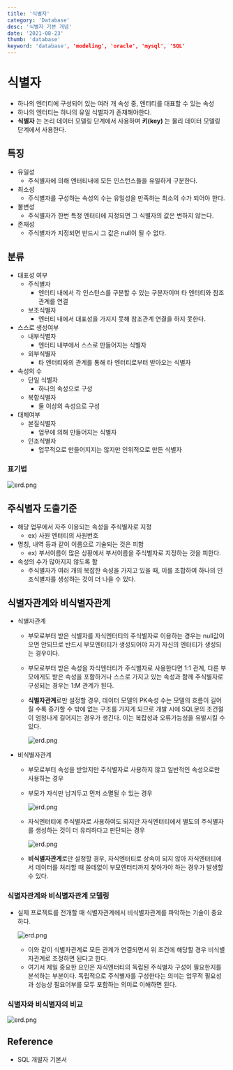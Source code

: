 ```yaml
---
title: '식별자'
category: 'Database'
desc: '식별자 기본 개념'
date: '2021-08-23'
thumb: 'database'
keyword: 'database', 'modeling', 'oracle', 'mysql', 'SQL'
---
```


# 식별자
- 하나의 엔터티에 구성되어 있는 여러 개 속성 중, 엔터티를 대표할 수 있는 속성
- 하나의 엔터티는 하나의 유일 식별자가 존재해야한다.
- **식별자** 는 논리 데이터 모델링 단계에서 사용하며 **키(key)** 는 물리 데이터 모델링 단계에서 사용한다.
## 특징
- 유일성
  - 주식별자에 의해 엔터티내에 모든 인스턴스들을 유일하게 구분한다.
- 최소성
  - 주식별자를 구성하는 속성의 수는 유일성을 만족하는 최소의 수가 되어야 한다.
- 불변성
  - 주식별자가 한번 특정 엔터티에 지정되면 그 식별자의 값은 변하지 않는다.
- 존재성
  - 주식별자가 지정되면 반드시 그 값은 null이 될 수 없다.
## 분류
- 대표성 여부
  - 주식별자
    - 엔터티 내에서 각 인스턴스를 구분할 수 있는 구분자이며 타 엔터티와 참조관계를 연결
  - 보조식별자
    - 엔터티 내에서 대표성을 가지지 못해 참조관계 연결을 하지 못한다.
- 스스로 생성여부
  - 내부식별자
    - 엔터티 내부에서 스스로 만들어지는 식별자
  - 외부식별자
    - 타 엔터티와의 관계를 통해 타 엔터티로부터 받아오는 식별자
- 속성의 수
  - 단일 식별자
    - 하나의 속성으로 구성
  - 복합식별자
    - 둘 이상의 속성으로 구성
- 대체여부
  - 본질식별자
    - 업무에 의해 만들어지는 식별자
  - 인조식별자
    - 업무적으로 만들어지지는 않지만 인위적으로 만든 식별자
### 표기법
![erd.png](https://raw.githubusercontent.com/woolarinet/blog_content/main/images/Database/identifiers/1.png)

## 주식별자 도출기준
- 해당 업무에서 자주 이용되는 속성을 주식별자로 지정
  - ex) 사원 엔터티의 사원번호
- 명칭, 내역 등과 같이 이름으로 기술되는 것은 피함
  - ex) 부서이름이 많은 상황에서 부서이름을 주식별자로 지정하는 것을 피한다.
- 속성의 수가 많아지지 않도록 함
  - 주식별자가 여러 개의 복잡한 속성을 가지고 있을 때, 이를 조합하여 하나의 인조식별자를 생성하는 것이 더 나을 수 있다.

## 식별자관계와 비식별자관계
- 식별자관계
  - 부모로부터 받은 식별자를 자식엔터티의 주식별자로 이용하는 경우는 null값이 오면 안되므로 반드시 부모엔터티가 생성되어야 자기 자신의 엔터티가 생성되는 경우이다.
  - 부모로부터 받은 속성을 자식엔터티가 주식별자로 사용한다면 1:1 관계, 다른 부모에게도 받은 속성을 포함하거나 스스로 가지고 있는 속성과 함께 주식별자로 구성되는 경우는 1:M 관계가 된다.
  - **식별자관계**로만 설정할 경우, 데이터 모델의 PK속성 수는 모델의 흐름이 길어질 수록 증가할 수 밖에 없는 구조를 가지게 되므로 개발 시에 SQL문의 조건절이 엄청나게 길어지는 경우가 생긴다. 이는 복잡성과 오류가능성을 유발시킬 수 있다.

    ![erd.png](https://raw.githubusercontent.com/woolarinet/blog_content/main/images/Database/identifiers/2.png)
- 비식별자관계
  - 부모로부터 속성을 받았지만 주식별자로 사용하지 않고 일반적인 속성으로만 사용하는 경우
  - 부모가 자식만 남겨두고 먼저 소멸될 수 있는 경우

    ![erd.png](https://raw.githubusercontent.com/woolarinet/blog_content/main/images/Database/identifiers/3.png)
  - 자식엔터티에 주식별자로 사용하여도 되지만 자식엔터티에서 별도의 주식별자를 생성하는 것이 더 유리하다고 판단되는 경우

    ![erd.png](https://raw.githubusercontent.com/woolarinet/blog_content/main/images/Database/identifiers/4.png)
  - **비식별자관계**로만 설정할 경우, 자식엔터티로 상속이 되지 않아 자식엔터티에서 데이터를 처리할 때 쓸데없이 부모엔터티까지 찾아가야 하는 경우가 발생할 수 있다.
### 식별자관계와 비식별자관계 모델링
- 실제 프로젝트를 전개할 때 식별자관계에서 비식별자관계를 파악하는 기술이 중요하다.

  ![erd.png](https://raw.githubusercontent.com/woolarinet/blog_content/main/images/Database/identifiers/5.png)

  - 이와 같이 식별자관계로 모든 관계가 연결되면서 위 조건에 해당할 경우 비식별자관계로 조정하면 된다고 한다.
  - 여기서 제일 중요한 요인은 자식엔터티의 독립된 주식별자 구성이 필요한지를 분석하는 부분이다. 독립적으로 주식별자를 구성한다는 의미는 업무적 필요성과 성능상 필요어부를 모두 포함하는 의미로 이해하면 된다.

### 식별자와 비식별자의 비교

![erd.png](https://raw.githubusercontent.com/woolarinet/blog_content/main/images/Database/identifiers/6.png)

## Reference
- SQL 개발자 기본서